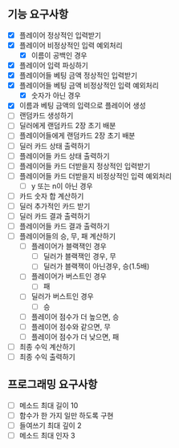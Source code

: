 ## 기능 요구사항

- [x] 플레이어 정상적인 입력받기
- [x] 플레이어 비정상적인 입력 예외처리
    - [x] 이름이 공백인 경우
- [x] 플레이어 입력 파싱하기
- [x] 플레이어들 베팅 금액 정상적인 입력받기
- [x] 플레이어들 베팅 금액 비정상적인 입력 예외처리
    - [x] 숫자가 아닌 경우
- [x] 이름과 베팅 금액의 입력으로 플레이어 생성
- [ ] 랜덤카드 생성하기
- [ ] 딜러에게 랜덤카드 2장 초기 배분
- [ ] 플레이어들에게 랜덤카드 2장 초기 배분
- [ ] 딜러 카드 상태 출력하기
- [ ] 플레이어들 카드 상태 출력하기
- [ ] 플레이어들 카드 더받을지 정상적인 입력받기
- [ ] 플레이어들 카드 더받을지 비정상적인 입력 예외처리
    - [ ] y 또는 n이 아닌 경우
- [ ] 카드 숫자 합 계산하기
- [ ] 딜러 추가적인 카드 받기
- [ ] 딜러 카드 결과 출력하기
- [ ] 플레이어들 카드 결과 출력하기
- [ ] 플레이어들의 승, 무, 패 계산하기
    - [ ] 플레이어가 블랙잭인 경우
        - [ ] 딜러가 블랙잭인 경우, 무
        - [ ] 딜러가 블랙잭이 아닌경우, 승(1.5배)
    - [ ] 플레이어가 버스트인 경우
        - [ ] 패
    - [ ] 딜러가 버스트인 경우
        - [ ] 승
    - [ ] 플레이어 점수가 더 높으면, 승
    - [ ] 플레이어 점수와 같으면, 무
    - [ ] 플레이어 점수가 더 낮으면, 패
- [ ] 최종 수익 계산하기
- [ ] 최종 수익 출력하기

## 프로그래밍 요구사항

- [ ] 메소드 최대 길이 10
- [ ] 함수가 한 가지 일만 하도록 구현
- [ ] 들여쓰기 최대 깊이 2
- [ ] 메소드 최대 인자 3